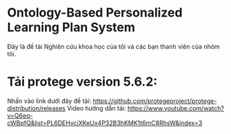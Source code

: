 # Ontology-Based Personalized Learning Plan System
Đây là đề tài Nghiên cứu khoa học của tôi và các bạn thanh viên của nhóm tôi.

# Tải protege version 5.6.2:
Nhấn vào link dưới đây để tải: https://github.com/protegeproject/protege-distribution/releases
Video hướng dẫn tải: https://www.youtube.com/watch?v=Q6eq-cWBpfQ&list=PL6DEHvciXKeUx4P32B3hKMK1t6mC8RhsW&index=3

